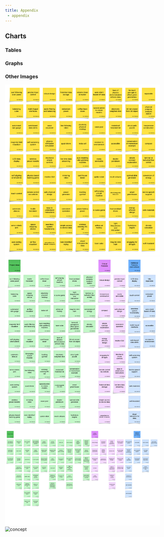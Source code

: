 ```yaml
---
title: Appendix
 - appendix
---
```


## Charts

### Tables

### Graphs

### Other Images

![stage 1](./assets/images/ideation.png)
![stage 2](./assets/images/sorted.png)
![stage 3](./assets/images/grouped.png)
![concept](./assets/images/concept.png)
